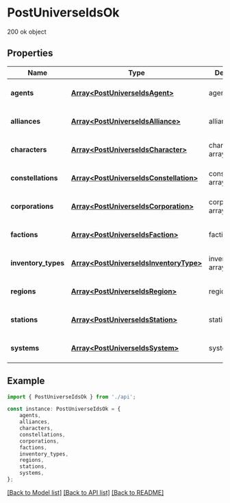 # PostUniverseIdsOk

200 ok object

## Properties

Name | Type | Description | Notes
------------ | ------------- | ------------- | -------------
**agents** | [**Array&lt;PostUniverseIdsAgent&gt;**](PostUniverseIdsAgent.md) | agents array | [optional] [default to undefined]
**alliances** | [**Array&lt;PostUniverseIdsAlliance&gt;**](PostUniverseIdsAlliance.md) | alliances array | [optional] [default to undefined]
**characters** | [**Array&lt;PostUniverseIdsCharacter&gt;**](PostUniverseIdsCharacter.md) | characters array | [optional] [default to undefined]
**constellations** | [**Array&lt;PostUniverseIdsConstellation&gt;**](PostUniverseIdsConstellation.md) | constellations array | [optional] [default to undefined]
**corporations** | [**Array&lt;PostUniverseIdsCorporation&gt;**](PostUniverseIdsCorporation.md) | corporations array | [optional] [default to undefined]
**factions** | [**Array&lt;PostUniverseIdsFaction&gt;**](PostUniverseIdsFaction.md) | factions array | [optional] [default to undefined]
**inventory_types** | [**Array&lt;PostUniverseIdsInventoryType&gt;**](PostUniverseIdsInventoryType.md) | inventory_types array | [optional] [default to undefined]
**regions** | [**Array&lt;PostUniverseIdsRegion&gt;**](PostUniverseIdsRegion.md) | regions array | [optional] [default to undefined]
**stations** | [**Array&lt;PostUniverseIdsStation&gt;**](PostUniverseIdsStation.md) | stations array | [optional] [default to undefined]
**systems** | [**Array&lt;PostUniverseIdsSystem&gt;**](PostUniverseIdsSystem.md) | systems array | [optional] [default to undefined]

## Example

```typescript
import { PostUniverseIdsOk } from './api';

const instance: PostUniverseIdsOk = {
    agents,
    alliances,
    characters,
    constellations,
    corporations,
    factions,
    inventory_types,
    regions,
    stations,
    systems,
};
```

[[Back to Model list]](../README.md#documentation-for-models) [[Back to API list]](../README.md#documentation-for-api-endpoints) [[Back to README]](../README.md)
